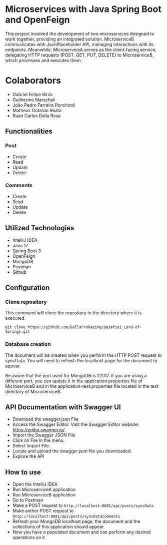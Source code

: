# Microservices with Java Spring Boot and OpenFeign
This project involved the development of two microservices designed to work together, providing an integrated solution. MicroserviceB communicates with JsonPlaceholder API, managing interactions with its endpoints. Meanwhile, MicroserviceA serves as the client-facing 
service, delegating HTTP requests (POST, GET, PUT, DELETE) to MicroserviceB, which processes and executes them.


# Colaborators
* Gabriel Felipe Birck
* Guilherme Marschall
* João Pedro Ferreira Ponchiroli
* Matheus Gotardo Reato
* Ruan Carlos Dalla Rosa

## Functionalities
### Post
* Create
* Read
* Update
* Delete
### Comments
* Create
* Read
* Update
* Delete

## Utilized Technologies
* IntelliJ IDEA
* Java 17
* Spring Boot 3
* OpenFeign
* MongoDB
* Postman
* Github

## Configuration

### Clone repository
This command will clone the repository to the directory where it is executed.
```
git clone https://github.com/DallaProRacing/Desafio2_Lord-of-Springs.git
```

### Database creation
The document will be created when you perform the HTTP POST request to syncData. You will need to refresh the localhost page for the document to appear.

Be aware that the port used for MongoDB is 27017. If you are using a different port, you can update it in the application.properties file of MicroserviceB and in the application-test.properties file located in the test directory of MicroserviceB.

## API Documentation with Swagger UI
* Download the swagger.json File
* Access the Swagger Editor. Visit the Swagger Editor website: https://editor.swagger.io/.
* Import the Swagger JSON File
* Click on File in the menu.
* Select Import File.
* Locate and upload the swagger.json file you downloaded.
* Explore the API


## How to use
* Open the IntelliJ IDEA
* Run MicroserviceA application
* Run MicroserviceB application
* Go to Postman
* Make a POST request to ``` http://localhost:8081/api/posts/syncData ```
* Make aother POST request to ``` http://localhost:8081/api/posts/syncDataComments ```
* Refresh your MongoDB localhost page, the document and the collections of this application should appear
* Now you have a populated document and can perform any desired operations on it
